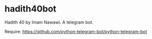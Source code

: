 # hadith40bot
Hadith 40 by Imam Nawawi. A telegram bot.

Require:
https://github.com/python-telegram-bot/python-telegram-bot
